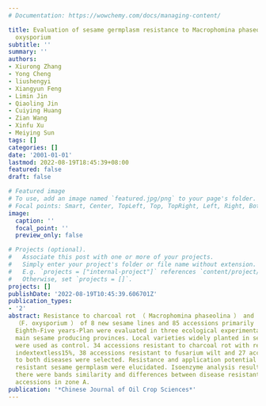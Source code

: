 ```yaml
---
# Documentation: https://wowchemy.com/docs/managing-content/

title: Evaluation of sesame germplasm resistance to Macrophomina phaseolina and Fusarium
  oxysporium
subtitle: ''
summary: ''
authors:
- Xiurong Zhang
- Yong Cheng
- liushengyi
- Xiangyun Feng
- Limin Jin
- Qiaoling Jin
- Cuiying Huang
- Zian Wang
- Xinfu Xu
- Meiying Sun
tags: []
categories: []
date: '2001-01-01'
lastmod: 2022-08-19T18:45:39+08:00
featured: false
draft: false

# Featured image
# To use, add an image named `featured.jpg/png` to your page's folder.
# Focal points: Smart, Center, TopLeft, Top, TopRight, Left, Right, BottomLeft, Bottom, BottomRight.
image:
  caption: ''
  focal_point: ''
  preview_only: false

# Projects (optional).
#   Associate this post with one or more of your projects.
#   Simply enter your project's folder or file name without extension.
#   E.g. `projects = ["internal-project"]` references `content/project/deep-learning/index.md`.
#   Otherwise, set `projects = []`.
projects: []
publishDate: '2022-08-19T10:45:39.606701Z'
publication_types:
- '2'
abstract: Resistance to charcoal rot （ Macrophomina phaseolina ） and fusarium wilt
  （F. oxysporium ） of 8 new sesame lines and 85 accessions primarily selected during
  Eighth-Five years-Plan were evaluated in three ecological experimental sites of
  main sesame producing provinces. Local varieties widely planted in sesame production
  were used as control. 34 accessions resistant to charcoal rot with relative disease
  indextextless15%, 38 accessions resistant to fusarium wilt and 27 accessions resistant
  to both diseases were selected. Resistance and application potential of disease
  resistant sesame germplasm were elucidated. Isoenzyme analysis results showed that
  there were bands similarity and differences between disease resistant and susceptible
  accessions in zone A.
publication: '*Chinese Journal of Oil Crop Sciences*'
---
```

